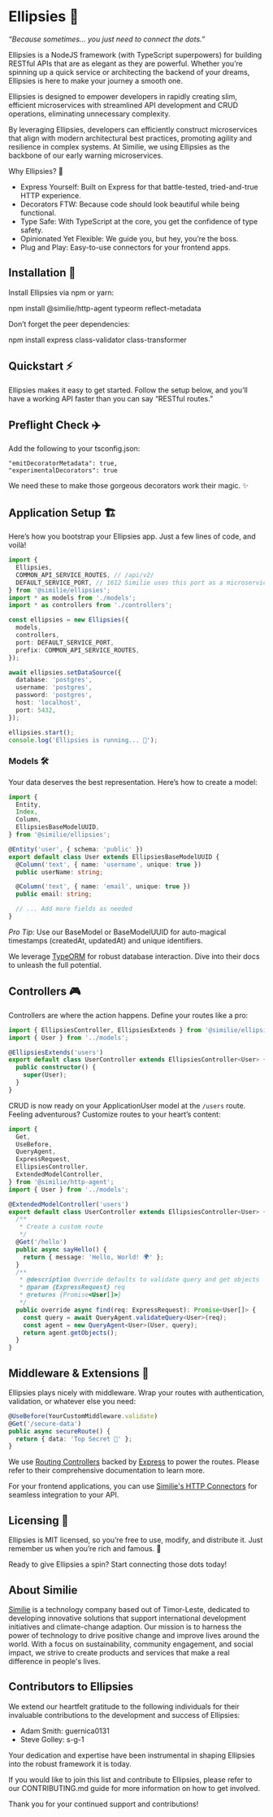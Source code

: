 # Ellipsies 🌌

_“Because sometimes… you just need to connect the dots.”_

Ellipsies is a NodeJS framework (with TypeScript superpowers) for building RESTful APIs that are as elegant as they are powerful. Whether you’re spinning up a quick service or architecting the backend of your dreams, Ellipsies is here to make your journey a smooth one.

Ellipsies is designed to empower developers in rapidly creating slim, efficient microservices with streamlined API development and CRUD operations, eliminating unnecessary complexity.

By leveraging Ellipsies, developers can efficiently construct microservices that align with modern architectural best practices, promoting agility and resilience in complex systems. At Similie, we using Ellipsies as the backbone of our early warning microservices.

Why Ellipsies? 🤔

* Express Yourself: Built on Express for that battle-tested, tried-and-true HTTP experience.
* Decorators FTW: Because code should look beautiful while being functional.
* Type Safe: With TypeScript at the core, you get the confidence of type safety.
* Opinionated Yet Flexible: We guide you, but hey, you’re the boss.
* Plug and Play: Easy-to-use connectors for your frontend apps.

## Installation 🚀

Install Ellipsies via npm or yarn:

npm install @similie/http-agent typeorm reflect-metadata

Don’t forget the peer dependencies:

npm install express class-validator class-transformer

## Quickstart ⚡

Ellipsies makes it easy to get started. Follow the setup below, and you’ll have a working API faster than you can say “RESTful routes.”

## Preflight Check ✈️

Add the following to your tsconfig.json:

```
"emitDecoratorMetadata": true,
"experimentalDecorators": true
```

We need these to make those gorgeous decorators work their magic. ✨

## Application Setup 🏗️

Here’s how you bootstrap your Ellipsies app. Just a few lines of code, and voilà!

```typescript
import {
  Ellipsies,
  COMMON_API_SERVICE_ROUTES, // /api/v2/
  DEFAULT_SERVICE_PORT, // 1612 Similie uses this port as a microservice default
} from '@similie/ellipsies';
import * as models from './models';
import * as controllers from './controllers';

const ellipsies = new Ellipsies({
  models,
  controllers,
  port: DEFAULT_SERVICE_PORT,
  prefix: COMMON_API_SERVICE_ROUTES,
});

await ellipsies.setDataSource({
  database: 'postgres',
  username: 'postgres',
  password: 'postgres',
  host: 'localhost',
  port: 5432,
});

ellipsies.start();
console.log('Ellipsies is running... 🚀');
```

### Models 🛠️

Your data deserves the best representation. Here’s how to create a model:

```typescript
import {
  Entity,
  Index,
  Column,
  EllipsiesBaseModelUUID,
} from '@similie/ellipsies';

@Entity('user', { schema: 'public' })
export default class User extends EllipsiesBaseModelUUID {
  @Column('text', { name: 'username', unique: true })
  public userName: string;

  @Column('text', { name: 'email', unique: true })
  public email: string;

  // ... Add more fields as needed
}
```

_Pro Tip:_ Use our BaseModel or BaseModelUUID for auto-magical timestamps (createdAt, updatedAt) and unique identifiers.

We leverage [TypeORM](https://typeorm.io/) for robust database interaction. Dive into their docs to unleash the full potential.

## Controllers 🎮

Controllers are where the action happens. Define your routes like a pro:

```typescript
import { EllipsiesController, EllipsiesExtends } from '@similie/ellipsies';
import { User } from '../models';

@EllipsiesExtends('users')
export default class UserController extends EllipsiesController<User> {
  public constructor() {
    super(User);
  }
}
```

CRUD is now ready on your ApplicationUser model at the `/users` route. Feeling adventurous? Customize routes to your heart’s content:

```typescript
import {
  Get,
  UseBefore,
  QueryAgent,
  ExpressRequest,
  EllipsiesController,
  ExtendedModelController,
} from '@similie/http-agent';
import { User } from '../models';

@ExtendedModelController('users')
export default class UserController extends EllipsiesController<User> {
  /**
   * Create a custom route
   */
  @Get('/hello')
  public async sayHello() {
    return { message: 'Hello, World! 🌍' };
  }
  /**
   * @description Override defaults to validate query and get objects
   * @param {ExpressRequest} req
   * @returns {Promise<User[]>}
   */
  public override async find(req: ExpressRequest): Promise<User[]> {
    const query = await QueryAgent.validateQuery<User>(req);
    const agent = new QueryAgent<User>(User, query);
    return agent.getObjects();
  }
}
```

## Middleware & Extensions 🧩

Ellipsies plays nicely with middleware. Wrap your routes with authentication, validation, or whatever else you need:

```typescript
@UseBefore(YourCustomMiddleware.validate)
@Get('/secure-data')
public async secureRoute() {
  return { data: 'Top Secret 🤫' };
}
```

We use [Routing Controllers](https://github.com/typestack/routing-controllers#readme) backed by [Express](https://github.com/expressjs/express) to power the routes. Please refer to their comprehensive documentation to learn more.

For your frontend applications, you can use [Similie's HTTP Connectors](https://github.com/similie/http-connector) for seamless integration to your API.

## Licensing 📜

Ellipsies is MIT licensed, so you’re free to use, modify, and distribute it. Just remember us when you’re rich and famous. 💖

Ready to give Ellipsies a spin? Start connecting those dots today!

## About Similie

[Similie](https://similie.org) is a technology company based out of Timor-Leste, dedicated to developing innovative solutions that support international development initiatives and climate-change adaption. Our mission is to harness the power of technology to drive positive change and improve lives around the world. With a focus on sustainability, community engagement, and social impact, we strive to create products and services that make a real difference in people's lives.


## Contributors to Ellipsies

We extend our heartfelt gratitude to the following individuals for their invaluable contributions to the development and success of Ellipsies:
* Adam Smith: guernica0131
* Steve Golley: s-g-1

Your dedication and expertise have been instrumental in shaping Ellipsies into the robust framework it is today.

If you would like to join this list and contribute to Ellipsies, please refer to our CONTRIBUTING.md guide for more information on how to get involved.

Thank you for your continued support and contributions!
